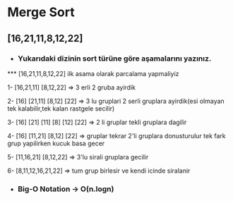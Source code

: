 # Merge Sort

## [16,21,11,8,12,22]
- ### Yukarıdaki dizinin sort türüne göre aşamalarını yazınız.
*** [16,21,11,8,12,22] ilk asama olarak parcalama yapmaliyiz

1- [16,21,11] [8,12,22] => 3 erli 2 gruba ayirdik

2- [16] [21,11] [8,12] [22] => 3 lu gruplari 2 serli gruplara ayirdik(esi olmayan tek kalabilir,tek kalan rastgele secilir)

3- [16] [21] [11] [8] [12] [22] => 2 li gruplar tekli gruplara dagilir

4- [16] [11,21] [8,12] [22] => gruplar tekrar 2'li gruplara donusturulur tek fark grup yapilirken kucuk basa gecer

5- [11,16,21] [8,12,22] => 3'lu sirali gruplara gecilir

6- [8,11,12,16,21,22] => tum grup birlesir ve kendi icinde siralanir


- ### Big-O Notation -> O(n.logn)